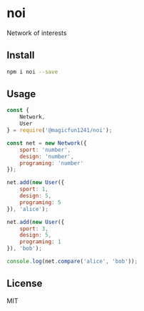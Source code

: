 # noi
Network of interests

## Install
```bash
npm i noi --save
```

## Usage
```javascript
const {
    Network,
    User
} = require('@magicfun1241/noi');

const net = new Network({
    sport: 'number',
    design: 'number',
    programing: 'number'
});

net.add(new User({
    sport: 1,
    design: 5,
    programing: 5
}), 'alice');

net.add(new User({
    sport: 3,
    design: 5,
    programing: 1
}), 'bob');

console.log(net.compare('alice', 'bob'));
```

## License
MIT